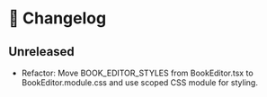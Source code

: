 # 📅 Changelog

## Unreleased

- Refactor: Move BOOK_EDITOR_STYLES from BookEditor.tsx to BookEditor.module.css and use scoped CSS module for styling.
